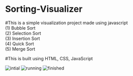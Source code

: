 ﻿# Sorting-Visualizer
﻿#This is a simple visualization project made using javascript <br />
(1) Bubble Sort <br />
(2) Selection Sort <br />
(3) Insertion Sort <br />
(4) Quick Sort <br />
(5) Merge Sort <br />

#This is built using HTML, CSS, JavaScript <br />

![intial](https://user-images.githubusercontent.com/62300368/177210510-b0c14e12-d220-4aa9-97ea-25d0aef69b15.jpg)
![running](https://user-images.githubusercontent.com/62300368/177210520-aed489f5-d156-491d-ba59-320d96a002bd.jpg)
![finished](https://user-images.githubusercontent.com/62300368/177210535-1113cada-e677-40da-820a-861c07a93c48.jpg)

